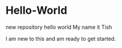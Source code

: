 # Hello-World
new repository hello world
My name it Tish

I am new to this and am ready to get started.
